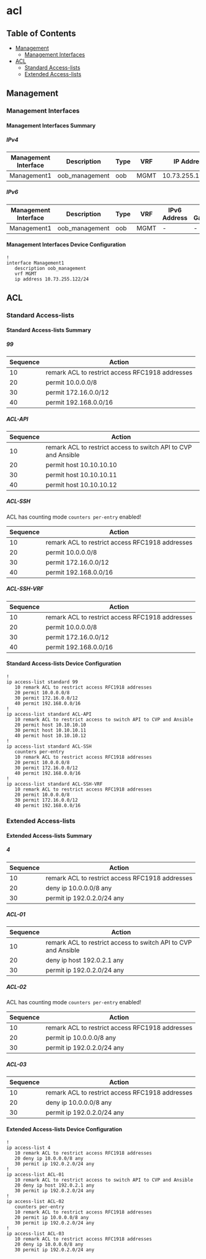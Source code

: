 # acl

## Table of Contents

- [Management](#management)
  - [Management Interfaces](#management-interfaces)
- [ACL](#acl)
  - [Standard Access-lists](#standard-access-lists)
  - [Extended Access-lists](#extended-access-lists)

## Management

### Management Interfaces

#### Management Interfaces Summary

##### IPv4

| Management Interface | Description | Type | VRF | IP Address | Gateway |
| -------------------- | ----------- | ---- | --- | ---------- | ------- |
| Management1 | oob_management | oob | MGMT | 10.73.255.122/24 | 10.73.255.2 |

##### IPv6

| Management Interface | Description | Type | VRF | IPv6 Address | IPv6 Gateway |
| -------------------- | ----------- | ---- | --- | ------------ | ------------ |
| Management1 | oob_management | oob | MGMT | - | - |

#### Management Interfaces Device Configuration

```eos
!
interface Management1
   description oob_management
   vrf MGMT
   ip address 10.73.255.122/24
```

## ACL

### Standard Access-lists

#### Standard Access-lists Summary

##### 99

| Sequence | Action |
| -------- | ------ |
| 10 | remark ACL to restrict access RFC1918 addresses |
| 20 | permit 10.0.0.0/8 |
| 30 | permit 172.16.0.0/12 |
| 40 | permit 192.168.0.0/16 |

##### ACL-API

| Sequence | Action |
| -------- | ------ |
| 10 | remark ACL to restrict access to switch API to CVP and Ansible |
| 20 | permit host 10.10.10.10 |
| 30 | permit host 10.10.10.11 |
| 40 | permit host 10.10.10.12 |

##### ACL-SSH

ACL has counting mode `counters per-entry` enabled!

| Sequence | Action |
| -------- | ------ |
| 10 | remark ACL to restrict access RFC1918 addresses |
| 20 | permit 10.0.0.0/8 |
| 30 | permit 172.16.0.0/12 |
| 40 | permit 192.168.0.0/16 |

##### ACL-SSH-VRF

| Sequence | Action |
| -------- | ------ |
| 10 | remark ACL to restrict access RFC1918 addresses |
| 20 | permit 10.0.0.0/8 |
| 30 | permit 172.16.0.0/12 |
| 40 | permit 192.168.0.0/16 |

#### Standard Access-lists Device Configuration

```eos
!
ip access-list standard 99
   10 remark ACL to restrict access RFC1918 addresses
   20 permit 10.0.0.0/8
   30 permit 172.16.0.0/12
   40 permit 192.168.0.0/16
!
ip access-list standard ACL-API
   10 remark ACL to restrict access to switch API to CVP and Ansible
   20 permit host 10.10.10.10
   30 permit host 10.10.10.11
   40 permit host 10.10.10.12
!
ip access-list standard ACL-SSH
   counters per-entry
   10 remark ACL to restrict access RFC1918 addresses
   20 permit 10.0.0.0/8
   30 permit 172.16.0.0/12
   40 permit 192.168.0.0/16
!
ip access-list standard ACL-SSH-VRF
   10 remark ACL to restrict access RFC1918 addresses
   20 permit 10.0.0.0/8
   30 permit 172.16.0.0/12
   40 permit 192.168.0.0/16
```

### Extended Access-lists

#### Extended Access-lists Summary

##### 4

| Sequence | Action |
| -------- | ------ |
| 10 | remark ACL to restrict access RFC1918 addresses |
| 20 | deny ip 10.0.0.0/8 any |
| 30 | permit ip 192.0.2.0/24 any |

##### ACL-01

| Sequence | Action |
| -------- | ------ |
| 10 | remark ACL to restrict access to switch API to CVP and Ansible |
| 20 | deny ip host 192.0.2.1 any |
| 30 | permit ip 192.0.2.0/24 any |

##### ACL-02

ACL has counting mode `counters per-entry` enabled!

| Sequence | Action |
| -------- | ------ |
| 10 | remark ACL to restrict access RFC1918 addresses |
| 20 | permit ip 10.0.0.0/8 any |
| 30 | permit ip 192.0.2.0/24 any |

##### ACL-03

| Sequence | Action |
| -------- | ------ |
| 10 | remark ACL to restrict access RFC1918 addresses |
| 20 | deny ip 10.0.0.0/8 any |
| 30 | permit ip 192.0.2.0/24 any |

#### Extended Access-lists Device Configuration

```eos
!
ip access-list 4
   10 remark ACL to restrict access RFC1918 addresses
   20 deny ip 10.0.0.0/8 any
   30 permit ip 192.0.2.0/24 any
!
ip access-list ACL-01
   10 remark ACL to restrict access to switch API to CVP and Ansible
   20 deny ip host 192.0.2.1 any
   30 permit ip 192.0.2.0/24 any
!
ip access-list ACL-02
   counters per-entry
   10 remark ACL to restrict access RFC1918 addresses
   20 permit ip 10.0.0.0/8 any
   30 permit ip 192.0.2.0/24 any
!
ip access-list ACL-03
   10 remark ACL to restrict access RFC1918 addresses
   20 deny ip 10.0.0.0/8 any
   30 permit ip 192.0.2.0/24 any
```
